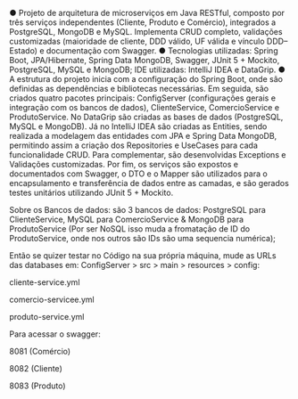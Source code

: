 ●	Projeto de arquitetura de microserviços em Java RESTful, composto por três serviços independentes (Cliente, Produto e Comércio), integrados a PostgreSQL, MongoDB e MySQL. Implementa CRUD completo, validações customizadas (maioridade de cliente, DDD válido, UF válida e vínculo DDD–Estado) e documentação com Swagger. 
●	Tecnologias utilizadas: Spring Boot, JPA/Hibernate, Spring Data MongoDB, Swagger, JUnit 5 + Mockito, PostgreSQL, MySQL e MongoDB;
IDE utilizadas: IntelliJ IDEA e DataGrip.
●	A estrutura do projeto inicia com a configuração do Spring Boot, onde são definidas as dependências e bibliotecas necessárias. Em seguida, são criados quatro pacotes principais: ConfigServer (configurações gerais e integração com os bancos de dados), ClienteService, ComercioService e ProdutoService.
No DataGrip são criadas as bases de dados (PostgreSQL, MySQL e MongoDB). Já no IntelliJ IDEA são criadas as Entities, sendo realizada a modelagem das entidades com JPA e Spring Data MongoDB, permitindo assim a criação dos Repositories e UseCases para cada funcionalidade CRUD. Para complementar, são desenvolvidas Exceptions e Validações customizadas.
Por fim, os serviços são expostos e documentados com Swagger, o DTO e o Mapper são utilizados para o encapsulamento e transferência de dados entre as camadas, e são gerados testes unitários utilizando JUnit 5 + Mockito.

Sobre os Bancos de dados:
são 3 bancos de dados: PostgreSQL para ClienteService,
MySQL para ComercioService & MongoDB para ProdutoService (Por ser NoSQL isso muda a fromatação de ID do ProdutoService, onde nos outros são IDs são uma sequencia numérica);

Então se quizer testar no Código na sua própria máquina, mude as URLs das databases em:  ConfigServer > src > main > resources > config:

cliente-service.yml

comercio-servicee.yml

produto-service.yml

Para acessar o swagger:

8081 (Comércio)

8082 (Cliente)

8083 (Produto)
